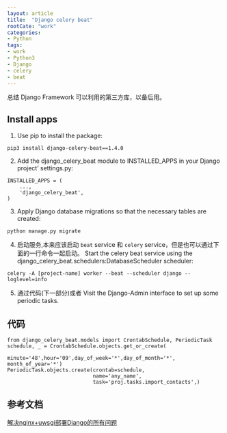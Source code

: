 ```yaml
---
layout: article
title:  "Django celery beat"
rootCate: "work"
categories:
- Python
tags:
- work
- Python3
- Django
- celery
- beat
---
```


总结 Django Framework 可以利用的第三方库，以备后用。

<!---more--->

## Install apps
1. Use pip to install the package:
```
pip3 install django-celery-beat==1.4.0
```

2. Add the django_celery_beat module to INSTALLED_APPS in your Django project’ settings.py:
```
INSTALLED_APPS = (
    ...,
    'django_celery_beat',
)
```

3. Apply Django database migrations so that the necessary tables are created:
```
python manage.py migrate
```

4. 启动服务,本来应该启动 `beat` service 和 `celery` service，但是也可以通过下面的一行命令一起启动。 Start the celery beat service using the django_celery_beat.schedulers:DatabaseScheduler scheduler:

```
celery -A [project-name] worker --beat --scheduler django --loglevel=info
```

5. 通过代码(下一部分)或者 Visit the Django-Admin interface to set up some periodic tasks.


## 代码
```
from django_celery_beat.models import CrontabSchedule, PeriodicTask
schedule, _ = CrontabSchedule.objects.get_or_create(
    					minute='48',hour='09',day_of_week='*',day_of_month='*', month_of_year='*')
PeriodicTask.objects.create(crontab=schedule,
                            name='any_name',
                            task='proj.tasks.import_contacts',)
```


## 参考文档
[解决nginx+uwsgi部署Django的所有问题](https://django-celery-beat.readthedocs.io/en/latest/)

[](http://docs.celeryproject.org/en/latest/userguide/periodic-tasks.html#using-custom-scheduler-classes)

